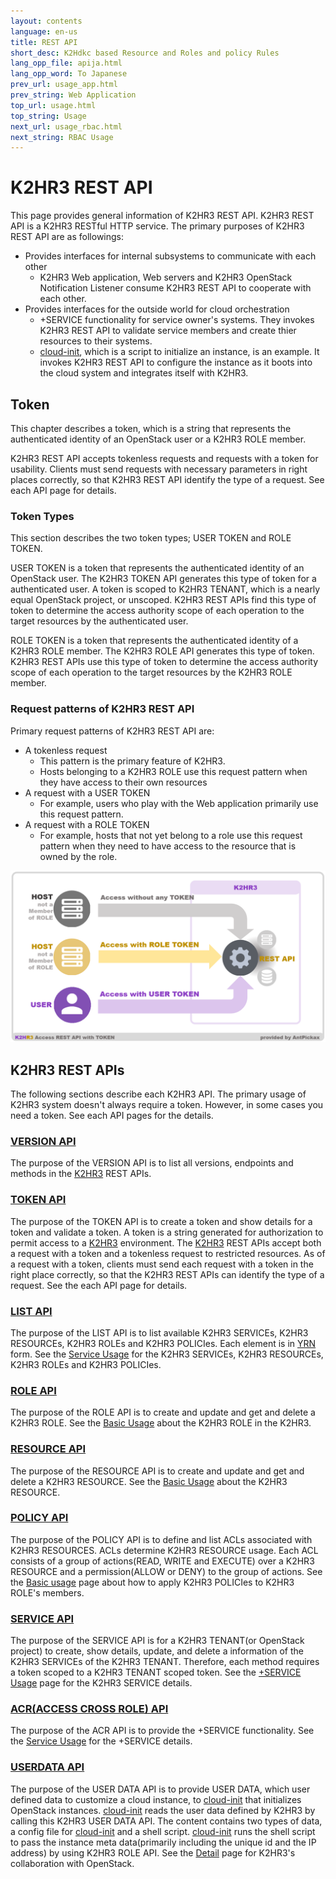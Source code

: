 ```yaml
---
layout: contents
language: en-us
title: REST API
short_desc: K2Hdkc based Resource and Roles and policy Rules
lang_opp_file: apija.html
lang_opp_word: To Japanese
prev_url: usage_app.html
prev_string: Web Application
top_url: usage.html
top_string: Usage
next_url: usage_rbac.html
next_string: RBAC Usage
---
```


# K2HR3 REST API

This page provides general information of K2HR3 REST API. K2HR3 REST API is a K2HR3 RESTful HTTP service. The primary purposes of K2HR3 REST API are as followings:

* Provides interfaces for internal subsystems to communicate with each other
  * K2HR3 Web application, Web servers and K2HR3 OpenStack Notification Listener consume K2HR3 REST API to cooperate with each other.
* Provides interfaces for the outside world for cloud orchestration
  * +SERVICE functionality for service owner's systems. They invokes K2HR3 REST API to validate service members and create thier resources to their systems.
  * [cloud-init](https://cloudinit.readthedocs.io/en/latest/index.html), which is a script to initialize an instance, is an example. It invokes K2HR3 REST API to configure the instance as it boots into the cloud system and integrates itself with K2HR3.

## Token

This chapter describes a token, which is a string that represents the authenticated identity of an OpenStack user or a K2HR3 ROLE member.

K2HR3 REST API accepts tokenless requests and requests with a token for usability. Clients must send requests with necessary parameters in right places correctly, so that K2HR3 REST API identify the type of a request. See each API page for details.

### Token Types

This section describes the two token types; USER TOKEN and ROLE TOKEN.

USER TOKEN is a token that represents the authenticated identity of an OpenStack user. The K2HR3 TOKEN API generates this type of token for a authenticated user. A token is scoped to K2HR3 TENANT, which is a nearly equal OpenStack project, or unscoped. K2HR3 REST APIs find this type of token to determine the access authority scope of each operation to the target resources by the authenticated user.

ROLE TOKEN is a token that represents the authenticated identity of a K2HR3 ROLE member. The K2HR3 ROLE API generates this type of token. K2HR3 REST APIs use this type of token to determine the access authority scope of each operation to the target resources by the K2HR3 ROLE member.

### Request patterns of K2HR3 REST API

Primary request patterns of K2HR3 REST API are:

* A tokenless request
  * This pattern is the primary feature of K2HR3.
  * Hosts belonging to a K2HR3 ROLE use this request pattern when they have access to their own resources
* A request with a USER TOKEN
  * For example, users who play with the Web application primarily use this request pattern.
* A request with a ROLE TOKEN
  * For example, hosts that not yet belong to a role use this request pattern when they need to have access to the resource that is owned by the role.

![K2HR3 REST API - Token Access](images/usage_rbac_token_all.png)

## K2HR3 REST APIs

The following sections describe each K2HR3 API. The primary usage of K2HR3 system doesn't always require a token. However, in some cases you need a token. See each API pages for the details.

### [VERSION API](api_version.html)

The purpose of the VERSION API is to list all versions, endpoints and methods in the [K2HR3](index.html) REST APIs.

### [TOKEN API](api_token.html)

The purpose of the TOKEN API is to create a token and show details for a token and validate a token. A token is a string generated for authorization to permit access to a [K2HR3](index.html) environment. The [K2HR3](index.html) REST APIs accept both a request with a token and a tokenless request to restricted resources. As of a request with a token, clients must send each request with a token in the right place correctly, so that the K2HR3 REST APIs can identify the type of a request. See the each API page for details.

### [LIST API](api_list.html)

The purpose of the LIST API is to list available K2HR3 SERVICEs, K2HR3 RESOURCEs, K2HR3 ROLEs and K2HR3 POLICIes. Each element is in [YRN](detail_various.html) form. See the [Service Usage](usage_service.html) for the K2HR3 SERVICEs, K2HR3 RESOURCEs, K2HR3 ROLEs and K2HR3 POLICIes.

### [ROLE API](api_role.html)

The purpose of the ROLE API is to create and update and get and delete a K2HR3 ROLE. See the [Basic Usage](usage_base.html) about the K2HR3 ROLE in the K2HR3.

### [RESOURCE API](api_resource.html)

The purpose of the RESOURCE API is to create and update and get and delete a K2HR3 RESOURCE. See the [Basic Usage](usage_base.html) about the K2HR3 RESOURCE.

### [POLICY API](api_policy.html)

The purpose of the POLICY API is to define and list ACLs associated with K2HR3 RESOURCES. ACLs determine K2HR3 RESOURCE usage. Each ACL consists of a group of actions(READ, WRITE and EXECUTE) over a K2HR3 RESOURCE and a permission(ALLOW or DENY) to the group of actions. See the [Basic usage](usage_base.html) page about how to apply K2HR3 POLICIes to K2HR3 ROLE's members.

### [SERVICE API](api_service.html)

The purpose of the SERVICE API is for a K2HR3 TENANT(or OpenStack project) to create, show details, update, and delete a information of the K2HR3 SERVICEs of the K2HR3 TENANT. Therefore, each method requires a token scoped to a K2HR3 TENANT scoped token. See the [+SERVICE Usage](usage_service.html) page for the K2HR3 SERVICE details.

### [ACR(ACCESS CROSS ROLE) API](api_acr.html)

The purpose of the ACR API is to provide the +SERVICE functionality. See the [Service Usage](usage_service.html) for the +SERVICE details.

### [USERDATA API](api_userdata.html)

The purpose of the USER DATA API is to provide USER DATA, which user defined data to customize a cloud instance, to [cloud-init](https://cloudinit.readthedocs.io/en/latest/) that initializes OpenStack instances. [cloud-init](https://cloudinit.readthedocs.io/en/latest/) reads the user data defined by K2HR3 by calling this K2HR3 USER DATA API. The content contains two types of data, a config file for [cloud-init](https://cloudinit.readthedocs.io/en/latest/) and a shell script. [cloud-init](https://cloudinit.readthedocs.io/en/latest/) runs the shell script to pass the instance meta data(primarily including the unique id and the IP address) by using K2HR3 ROLE API. See the [Detail](detail.html) page for K2HR3's collaboration with OpenStack.


